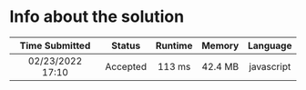 # Info about the solution

|  Time Submitted  |  Status  | Runtime | Memory  |  Language  |
| :--------------: | :------: | :-----: | :-----: | :--------: |
| 02/23/2022 17:10 | Accepted | 113 ms  | 42.4 MB | javascript |

